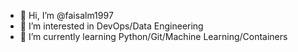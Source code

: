 - 👋 Hi, I’m @faisalm1997
- 👀 I’m interested in DevOps/Data Engineering
- 🌱 I’m currently learning Python/Git/Machine Learning/Containers

<!---
faisalm1997/faisalm1997 is a ✨ special ✨ repository because its `README.md` (this file) appears on your GitHub profile.
You can click the Preview link to take a look at your changes.
--->
